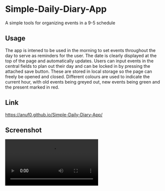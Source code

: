 # Simple-Daily-Diary-App
A simple tools for organizing events in a 9-5 schedule

## Usage
The app is intened to be used in the morning to set events throughout the day to serve as reminders for the user. The date is clearly displayed at the top of the page and automatically updates.
Users can input events in the central fields to plan out their day and can be locked in by pressing the attached save button. These are stored in local storage so the page can freely be opened and closed.
Different colours are used to indicate the current hour, with old events being greyed out, new events being green and the present marked in red.

## Link
https://anuf0.github.io/Simple-Daily-Diary-App/

## Screenshot
![screenshot](.\screenshot.mp4)